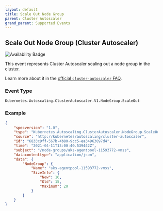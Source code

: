 ```yaml
---
layout: default
title: Scale Out Node Group
parent: Cluster Autoscaler
grand_parent: Supported Events
---
```


## Scale Out Node Group (Cluster Autoscaler)

![Availability Badge](https://img.shields.io/badge/Available%20Starting-v0.2.0-green.svg)

This event represents Cluster Autoscaler scaling out a node group in the cluster.

Learn more about it in the [official `cluster-autoscaler` FAQ](https://github.com/kubernetes/autoscaler/blob/master/cluster-autoscaler/FAQ.md#what-events-are-emitted-by-ca).

### Event Type

`Kubernetes.Autoscaling.ClusterAutoscaler.V1.NodeGroup.ScaleOut`

### Example

```json
{
	"specversion": "1.0",
	"type": "Kubernetes.Autoscaling.ClusterAutoscaler.NodeGroup.ScaleOut",
	"source": "http://kubernetes/autoscaling/cluster-autoscaler",
	"id": "6833c9ff-567b-4b80-9cc5-ea34963097d4",
	"time": "2021-04-11T13:00:40.539442Z",
	"subject": "/node-groups/aks-agentpool-11593772-vmss",
	"datacontenttype": "application/json",
	"data": {
		"NodeGroup": {
			"Name": "aks-agentpool-11593772-vmss",
			"SizeInfo": {
				"New": 16,
				"Old": 15,
				"Maximum": 20
			}
		}
	}
}
```
